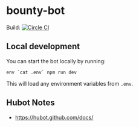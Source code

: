 # bounty-bot

Build: [![Circle CI](https://circleci.com/gh/citizencode/bounty-bot/tree/master.svg?style=svg&circle-token=3325117d44704bfa3b744b4980b3d659871aade1)](https://circleci.com/gh/citizencode/bounty-bot/tree/master)

## Local development

You can start the bot locally by running:

    env `cat .env` npm run dev

This will load any environment variables from `.env`.

## Hubot Notes

- https://hubot.github.com/docs/
